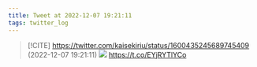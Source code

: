 ```yaml
---
title: Tweet at 2022-12-07 19:21:11
tags: twitter_log
---
```


> [!CITE] https://twitter.com/kaisekiriu/status/1600435245689745409 (2022-12-07 19:21:11)
> ![](https://twitter.com/kaisekiriu/status/1600435245689745409)
> https://t.co/EYjRYTlYCo
